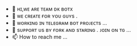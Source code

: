 - 👋 ʜɪ,ᴡᴇ ᴀʀᴇ ᴛᴇᴀᴍ ᴅᴋ ʙᴏᴛx
- 👀 ᴡᴇ ᴄʀᴇᴀᴛᴇ ғᴏʀ ʏᴏᴜ ɢᴜʏs .
- 🌱 ᴡᴏʀᴋɪɴɢ ɪɴ ᴛᴇʟᴇɢʀᴀᴍ ʙᴏᴛ ᴘʀᴏᴊᴇᴄᴛs ...
- 💞️ sᴜᴘᴘᴏʀᴛ ᴜs ʙʏ ғᴏʀᴋ ᴀɴᴅ sᴛᴀʀɪɴɢ . ᴊᴏɪɴ ᴏɴ ᴛɢ ...
- 📫 How to reach me ...

<!---
DKBOTx/DKBOTx is a ✨ special ✨ repository because its `README.md` (this file) appears on your GitHub profile.
You can click the Preview link to take a look at your changes.
--->
